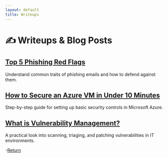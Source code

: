 ```yaml
---
layout: default
title: Writeups
---
```


# ✍️ Writeups & Blog Posts

## [Top 5 Phishing Red Flags](writeups/phishing-red-flags.md)
Understand common traits of phishing emails and how to defend against them.

## [How to Secure an Azure VM in Under 10 Minutes](writeups/azure-vm-guide.md)
Step-by-step guide for setting up basic security controls in Microsoft Azure.

## [What is Vulnerability Management?](writeups/vulnerability-management.md)
A practical look into scanning, triaging, and patching vulnerabilities in IT environments.


-[Return](index.md)
